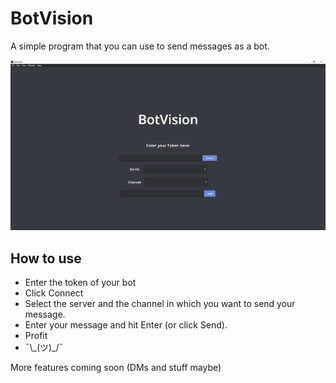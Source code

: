 # BotVision

A simple program that you can use to send messages as a bot.

<img src="assets/Screenshot.png" />

## How to use

-   Enter the token of your bot
-   Click Connect
-   Select the server and the channel in which you want to send your message.
-   Enter your message and hit Enter (or click Send).
-   Profit
-   ¯\\\_(ツ)\_/¯

More features coming soon (DMs and stuff maybe)
